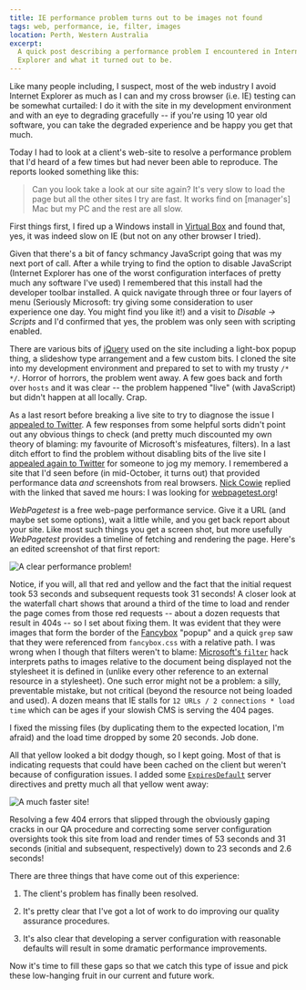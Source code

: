 ```yaml
---
title: IE performance problem turns out to be images not found
tags: web, performance, ie, filter, images
location: Perth, Western Australia
excerpt: 
  A quick post describing a performance problem I encountered in Internet
  Explorer and what it turned out to be.
---
```


Like many people including, I suspect, most of the web industry I avoid
Internet Explorer as much as I can and my cross browser (i.e. IE) testing can
be somewhat curtailed: I do it with the site in my development environment and
with an eye to degrading gracefully -- if you're using 10 year old software,
you can take the degraded experience and be happy you get that much.

Today I had to look at a client's web-site to resolve a performance problem
that I'd heard of a few times but had never been able to reproduce. The
reports looked something like this:

> Can you look take a look at our site again? It's very slow to load
> the page but all the other sites I try are fast. It works find on
> [manager's] Mac but my PC and the rest are all slow.

First things first, I fired up a Windows install in [Virtual Box][vb] and
found that, yes, it was indeed slow on IE (but not on any other browser I
tried). 

Given that there's a bit of fancy schmancy JavaScript going that was my next
port of call. After a while trying to find the option to disable JavaScript
(Internet Explorer has one of the worst configuration interfaces of pretty
much any software I've used) I remembered that this install had the developer
toolbar installed. A quick navigate through three or four layers of menu
(Seriously Microsoft: try giving some consideration to user experience one
day. You might find you like it!) and a visit to *Disable -> Scripts* and I'd
confirmed that yes, the problem was only seen with scripting enabled.

There are various bits of [jQuery][jq] used on the site including a light-box
popup thing, a slideshow type arrangement and a few custom bits. I cloned the
site into my development environment and prepared to set to with my trusty 
`/* */`. Horror of horrors, the problem went away. A few goes back and forth 
over `hosts` and it was clear -- the problem happened "live" (with JavaScript)
but didn't happen at all locally. Crap.

As a last resort before breaking a live site to try to diagnose the issue I
[appealed to Twitter][t1]. A few responses from some helpful sorts didn't
point out any obvious things to check (and pretty much discounted my own
theory of blaming: my favourite of Microsoft's misfeatures, filters). In a
last ditch effort to find the problem without disabling bits of the live site
I [appealed again to Twitter][t2] for someone to jog my memory. I remembered a
site that I'd seen before (in mid-October, it turns out) that provided
performance data *and* screenshots from real browsers. [Nick Cowie][t3]
replied with the linked that saved me hours: I was looking for
[webpagetest.org](http://www.webpagetest.org/)!

*WebPagetest* is a free web-page performance service. Give it a URL (and maybe
set some options), wait a little while, and you get back report about your
site. Like most such things you get a screen shot, but more usefully
*WebPagetest* provides a timeline of fetching and rendering the page. Here's
an edited screenshot of that first report:

![A clear performance problem!](/files/2010/11/ie-performance-start.png)

Notice, if you will, all that red and yellow and the fact that the initial
request took 53 seconds and subsequent requests took 31 seconds! A closer look
at the waterfall chart shows that around a third of the time to load and
render the page comes from those red requests -- about a dozen requests that
result in 404s -- so I set about fixing them. It was evident that they were
images that form the border of the [Fancybox][fb] "popup" and a quick `grep`
saw that they were referenced from `fancybox.css` with a relative path. I was
wrong when I though that filters weren't to blame: [Microsoft's
`filter`][filter] hack interprets paths to images relative to the document
being displayed not the stylesheet it is defined in (unlike every other
reference to an external resource in a stylesheet). One such error might not
be a problem: a silly, preventable mistake, but not critical (beyond the
resource not being loaded and used). A dozen means that IE stalls for 
`12 URLs / 2 connections * load time` which can be ages if your slowish CMS 
is serving the 404 pages.

I fixed the missing files (by duplicating them to the expected location, I'm
afraid) and the load time dropped by some 20 seconds. Job done.

All that yellow looked a bit dodgy though, so I kept going. Most of that is
indicating requests that could have been cached on the client but weren't
because of configuration issues. I added some [`ExpiresDefault`][ed] server
directives and pretty much all that yellow went away:

![A much faster site!](/files/2010/11/ie-performance-finish.png)

Resolving a few 404 errors that slipped through the obviously gaping cracks in
our QA procedure and correcting some server configuration oversights took this
site from load and render times of 53 seconds and 31 seconds (initial and
subsequent, respectively) down to 23 seconds and 2.6 seconds!

There are three things that have come out of this experience:

1. The client's problem has finally been resolved.

2. It's pretty clear that I've got a lot of work to do improving our quality
assurance procedures.

3. It's also clear that developing a server configuration with reasonable
defaults will result in some dramatic performance improvements.

Now it's time to fill these gaps so that we catch this type of issue and pick
these low-hanging fruit in our current and future work.

[vb]: http://virtualbox.org/
[jq]: http://jquery.com/
[t1]: http://twitter.com/thsutton/status/2242895809617920
[t2]: http://twitter.com/thsutton/status/2253564831338496
[t3]: http://twitter.com/nickobec/status/2256181678571520
[fb]: http://fancybox.net/
[filter]: http://reference.sitepoint.com/css/filter
[ed]: http://httpd.apache.org/docs/2.2/mod/mod_expires.html
